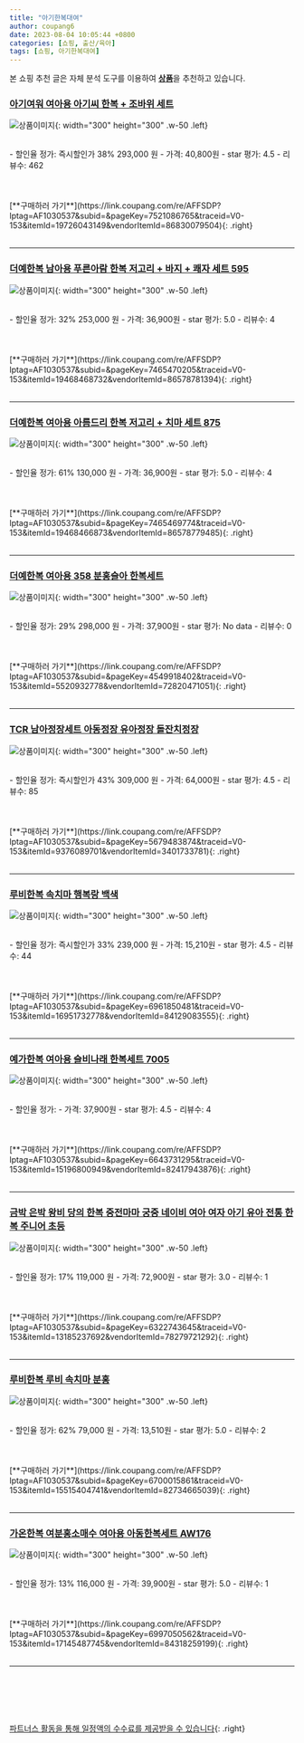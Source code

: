 ```yaml
---
title: "아기한복대여"
author: coupang6
date: 2023-08-04 10:05:44 +0800
categories: [쇼핑, 출산/육아]
tags: [쇼핑, 아기한복대여]
---
```


본 쇼핑 추천 글은 자체 분석 도구를 이용하여 [**상품**](https://link.coupang.com/a/bao1ui)을 추천하고 있습니다.

### [아기여워 여아용 아기씨 한복 + 조바위 세트](https://link.coupang.com/re/AFFSDP?lptag=AF1030537&subid=&pageKey=7521086765&traceid=V0-153&itemId=19726043149&vendorItemId=86830079504)

![상품이미지](https://thumbnail6.coupangcdn.com/thumbnails/remote/230x230ex/image/vendor_inventory/e940/921b45ea4cba6daf16a4092c518c3b9845000e6a2529d75f14cf1b4998c3.png){: width="300" height="300" .w-50 .left}


<br>
- 할인율 정가: 즉시할인가 38%  293,000   원
- 가격: 40,800원
- star 평가: 4.5
- 리뷰수: 462
<br>
<br>
<br>
<br>
[**구매하러 가기**](https://link.coupang.com/re/AFFSDP?lptag=AF1030537&subid=&pageKey=7521086765&traceid=V0-153&itemId=19726043149&vendorItemId=86830079504){: .right}
<br>
<br>

---

### [더예한복 남아용 푸른아람 한복 저고리 + 바지 + 쾌자 세트 595](https://link.coupang.com/re/AFFSDP?lptag=AF1030537&subid=&pageKey=7465470205&traceid=V0-153&itemId=19468468732&vendorItemId=86578781394)

![상품이미지](https://thumbnail7.coupangcdn.com/thumbnails/remote/230x230ex/image/rs_quotation_api/92aqqqgu/8a467b03c8da4768b322ad242780129a.jpg){: width="300" height="300" .w-50 .left}


<br>
- 할인율 정가: 32%  253,000   원
- 가격: 36,900원
- star 평가: 5.0
- 리뷰수: 4
<br>
<br>
<br>
<br>
[**구매하러 가기**](https://link.coupang.com/re/AFFSDP?lptag=AF1030537&subid=&pageKey=7465470205&traceid=V0-153&itemId=19468468732&vendorItemId=86578781394){: .right}
<br>
<br>

---

### [더예한복 여아용 아름드리 한복 저고리 + 치마 세트 875](https://link.coupang.com/re/AFFSDP?lptag=AF1030537&subid=&pageKey=7465469774&traceid=V0-153&itemId=19468466873&vendorItemId=86578779485)

![상품이미지](https://thumbnail8.coupangcdn.com/thumbnails/remote/230x230ex/image/rs_quotation_api/g79zlbit/30e9914ecfc540a08f67e0af887241e4.jpg){: width="300" height="300" .w-50 .left}


<br>
- 할인율 정가: 61%  130,000   원
- 가격: 36,900원
- star 평가: 5.0
- 리뷰수: 4
<br>
<br>
<br>
<br>
[**구매하러 가기**](https://link.coupang.com/re/AFFSDP?lptag=AF1030537&subid=&pageKey=7465469774&traceid=V0-153&itemId=19468466873&vendorItemId=86578779485){: .right}
<br>
<br>

---

### [더예한복 여아용 358 분홍슬아 한복세트](https://link.coupang.com/re/AFFSDP?lptag=AF1030537&subid=&pageKey=4549918402&traceid=V0-153&itemId=5520932778&vendorItemId=72820471051)

![상품이미지](https://thumbnail7.coupangcdn.com/thumbnails/remote/230x230ex/image/retail/images/11354555501805993-25277cba-e27a-4624-bd9c-f5334f1096a5.jpg){: width="300" height="300" .w-50 .left}


<br>
- 할인율 정가: 29%  298,000   원
- 가격: 37,900원
- star 평가: No data
- 리뷰수: 0
<br>
<br>
<br>
<br>
[**구매하러 가기**](https://link.coupang.com/re/AFFSDP?lptag=AF1030537&subid=&pageKey=4549918402&traceid=V0-153&itemId=5520932778&vendorItemId=72820471051){: .right}
<br>
<br>

---

### [TCR 남아정장세트 아동정장 유아정장 돌잔치정장](https://link.coupang.com/re/AFFSDP?lptag=AF1030537&subid=&pageKey=5679483874&traceid=V0-153&itemId=9376089701&vendorItemId=3401733781)

![상품이미지](https://thumbnail10.coupangcdn.com/thumbnails/remote/230x230ex/image/vendor_inventory/482e/bd8923d2bb4225c51893d44742e5882b91870870fb431dcbb0e4a3a1dfb9.jpg){: width="300" height="300" .w-50 .left}


<br>
- 할인율 정가: 즉시할인가 43%  309,000   원
- 가격: 64,000원
- star 평가: 4.5
- 리뷰수: 85
<br>
<br>
<br>
<br>
[**구매하러 가기**](https://link.coupang.com/re/AFFSDP?lptag=AF1030537&subid=&pageKey=5679483874&traceid=V0-153&itemId=9376089701&vendorItemId=3401733781){: .right}
<br>
<br>

---

### [루비한복 속치마 행복랑 백색](https://link.coupang.com/re/AFFSDP?lptag=AF1030537&subid=&pageKey=6961850481&traceid=V0-153&itemId=16951732778&vendorItemId=84129083555)

![상품이미지](https://thumbnail7.coupangcdn.com/thumbnails/remote/230x230ex/image/vendor_inventory/7104/721b3073002706b124d0cc92d9d7cfce566791baa30ea59ef3476b61f301.jpg){: width="300" height="300" .w-50 .left}


<br>
- 할인율 정가: 즉시할인가 33%  239,000   원
- 가격: 15,210원
- star 평가: 4.5
- 리뷰수: 44
<br>
<br>
<br>
<br>
[**구매하러 가기**](https://link.coupang.com/re/AFFSDP?lptag=AF1030537&subid=&pageKey=6961850481&traceid=V0-153&itemId=16951732778&vendorItemId=84129083555){: .right}
<br>
<br>

---

### [예가한복 여아용 슬비나래 한복세트 7005](https://link.coupang.com/re/AFFSDP?lptag=AF1030537&subid=&pageKey=6643731295&traceid=V0-153&itemId=15196800949&vendorItemId=82417943876)

![상품이미지](https://thumbnail6.coupangcdn.com/thumbnails/remote/230x230ex/image/rs_quotation_api/cdho2ijy/515dc2c0da4144979d63730da03a5a6f.jpg){: width="300" height="300" .w-50 .left}


<br>
- 할인율 정가: 
- 가격: 37,900원
- star 평가: 4.5
- 리뷰수: 4
<br>
<br>
<br>
<br>
[**구매하러 가기**](https://link.coupang.com/re/AFFSDP?lptag=AF1030537&subid=&pageKey=6643731295&traceid=V0-153&itemId=15196800949&vendorItemId=82417943876){: .right}
<br>
<br>

---

### [금박 은박 왕비 당의 한복 중전마마 궁중 네이비 여아 여자 아기 유아 전통 한복 주니어 초등](https://link.coupang.com/re/AFFSDP?lptag=AF1030537&subid=&pageKey=6322743645&traceid=V0-153&itemId=13185237692&vendorItemId=78279721292)

![상품이미지](https://thumbnail8.coupangcdn.com/thumbnails/remote/230x230ex/image/vendor_inventory/ad57/16452a8cfce15ae68153d9f5df67e28841ea5936e4d8a7c357331bae35ce.jpg){: width="300" height="300" .w-50 .left}


<br>
- 할인율 정가: 17%  119,000   원
- 가격: 72,900원
- star 평가: 3.0
- 리뷰수: 1
<br>
<br>
<br>
<br>
[**구매하러 가기**](https://link.coupang.com/re/AFFSDP?lptag=AF1030537&subid=&pageKey=6322743645&traceid=V0-153&itemId=13185237692&vendorItemId=78279721292){: .right}
<br>
<br>

---

### [루비한복 루비 속치마 분홍](https://link.coupang.com/re/AFFSDP?lptag=AF1030537&subid=&pageKey=6700015861&traceid=V0-153&itemId=15515404741&vendorItemId=82734665039)

![상품이미지](https://thumbnail6.coupangcdn.com/thumbnails/remote/230x230ex/image/vendor_inventory/c1a4/ac333fffc7e2352b11c0239d8635159c4f2c9d751e95879ab8441707805f.jpg){: width="300" height="300" .w-50 .left}


<br>
- 할인율 정가: 62%  79,000   원
- 가격: 13,510원
- star 평가: 5.0
- 리뷰수: 2
<br>
<br>
<br>
<br>
[**구매하러 가기**](https://link.coupang.com/re/AFFSDP?lptag=AF1030537&subid=&pageKey=6700015861&traceid=V0-153&itemId=15515404741&vendorItemId=82734665039){: .right}
<br>
<br>

---

### [가온한복 여분홍소매수 여아용 아동한복세트 AW176](https://link.coupang.com/re/AFFSDP?lptag=AF1030537&subid=&pageKey=6997050562&traceid=V0-153&itemId=17145487745&vendorItemId=84318259199)

![상품이미지](https://thumbnail10.coupangcdn.com/thumbnails/remote/230x230ex/image/vendor_inventory/cff8/34573613d376b2b44373d6c42cc24a2d040b654489335b392c2d34e3f565.jpg){: width="300" height="300" .w-50 .left}


<br>
- 할인율 정가: 13%  116,000   원
- 가격: 39,900원
- star 평가: 5.0
- 리뷰수: 1
<br>
<br>
<br>
<br>
[**구매하러 가기**](https://link.coupang.com/re/AFFSDP?lptag=AF1030537&subid=&pageKey=6997050562&traceid=V0-153&itemId=17145487745&vendorItemId=84318259199){: .right}
<br>
<br>

---
<br><br><br><br><br> [파트너스 활동을 통해 일정액의 수수료를 제공받을 수 있습니다](https://link.coupang.com/a/bao1ui){: .right}